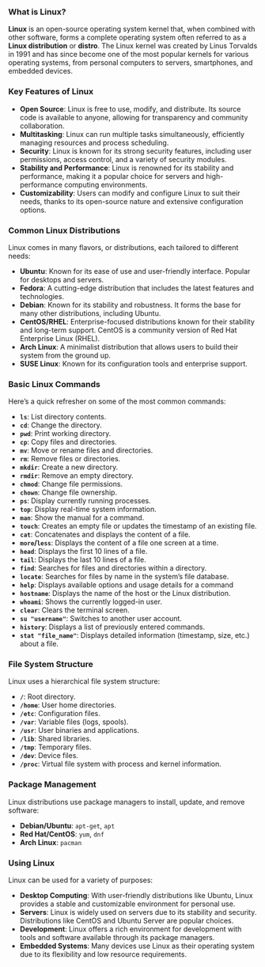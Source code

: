 
### **What is Linux?**

**Linux** is an open-source operating system kernel that, when combined with other software, forms a complete operating system often referred to as a **Linux distribution** or **distro**. The Linux kernel was created by Linus Torvalds in 1991 and has since become one of the most popular kernels for various operating systems, from personal computers to servers, smartphones, and embedded devices.

### **Key Features of Linux**

- **Open Source**: Linux is free to use, modify, and distribute. Its source code is available to anyone, allowing for transparency and community collaboration.
- **Multitasking**: Linux can run multiple tasks simultaneously, efficiently managing resources and process scheduling.
- **Security**: Linux is known for its strong security features, including user permissions, access control, and a variety of security modules.
- **Stability and Performance**: Linux is renowned for its stability and performance, making it a popular choice for servers and high-performance computing environments.
- **Customizability**: Users can modify and configure Linux to suit their needs, thanks to its open-source nature and extensive configuration options.

### **Common Linux Distributions**

Linux comes in many flavors, or distributions, each tailored to different needs:

- **Ubuntu**: Known for its ease of use and user-friendly interface. Popular for desktops and servers.
- **Fedora**: A cutting-edge distribution that includes the latest features and technologies.
- **Debian**: Known for its stability and robustness. It forms the base for many other distributions, including Ubuntu.
- **CentOS/RHEL**: Enterprise-focused distributions known for their stability and long-term support. CentOS is a community version of Red Hat Enterprise Linux (RHEL).
- **Arch Linux**: A minimalist distribution that allows users to build their system from the ground up.
- **SUSE Linux**: Known for its configuration tools and enterprise support.

### **Basic Linux Commands**

Here’s a quick refresher on some of the most common commands:

- **`ls`**: List directory contents.
- **`cd`**: Change the directory.
- **`pwd`**: Print working directory.
- **`cp`**: Copy files and directories.
- **`mv`**: Move or rename files and directories.
- **`rm`**: Remove files or directories.
- **`mkdir`**: Create a new directory.
- **`rmdir`**: Remove an empty directory.
- **`chmod`**: Change file permissions.
- **`chown`**: Change file ownership.
- **`ps`**: Display currently running processes.
- **`top`**: Display real-time system information.
- **`man`**: Show the manual for a command.
- **`touch`**: Creates an empty file or updates the timestamp of an existing file.
- **`cat`**: Concatenates and displays the content of a file.
- **`more`/`less`**: Displays the content of a file one screen at a time.
- **`head`**: Displays the first 10 lines of a file.
- **`tail`**: Displays the last 10 lines of a file.
- **`find`**: Searches for files and directories within a directory.
- **`locate`**: Searches for files by name in the system’s file database.
- **`help`**: Displays available options and usage details for a command
- **`hostname`**: Displays the name of the host or the Linux distribution.
- **`whoami`**: Shows the currently logged-in user.
- **`clear`**: Clears the terminal screen.
- **`su "username"`**: Switches to another user account.
- **`history`**: Displays a list of previously entered commands.
- **`stat "file_name"`**: Displays detailed information (timestamp, size, etc.) about a file.



### **File System Structure**

Linux uses a hierarchical file system structure:

- **`/`**: Root directory.
- **`/home`**: User home directories.
- **`/etc`**: Configuration files.
- **`/var`**: Variable files (logs, spools).
- **`/usr`**: User binaries and applications.
- **`/lib`**: Shared libraries.
- **`/tmp`**: Temporary files.
- **`/dev`**: Device files.
- **`/proc`**: Virtual file system with process and kernel information.

### **Package Management**

Linux distributions use package managers to install, update, and remove software:

- **Debian/Ubuntu**: `apt-get`, `apt`
- **Red Hat/CentOS**: `yum`, `dnf`
- **Arch Linux**: `pacman`

### **Using Linux**

Linux can be used for a variety of purposes:

- **Desktop Computing**: With user-friendly distributions like Ubuntu, Linux provides a stable and customizable environment for personal use.
- **Servers**: Linux is widely used on servers due to its stability and security. Distributions like CentOS and Ubuntu Server are popular choices.
- **Development**: Linux offers a rich environment for development with tools and software available through its package managers.
- **Embedded Systems**: Many devices use Linux as their operating system due to its flexibility and low resource requirements.
